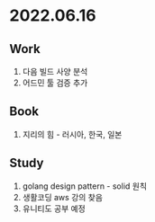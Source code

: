 # 2022.06.16

## Work

1. 다음 빌드 사양 분석
2. 어드민 툴 검증 추가

## Book

1. 지리의 힘 - 러시아, 한국, 일본

## Study

1. golang design pattern - solid 원칙
2. 생활코딩 aws 강의 찾음
3. 유니티도 공부 예정
